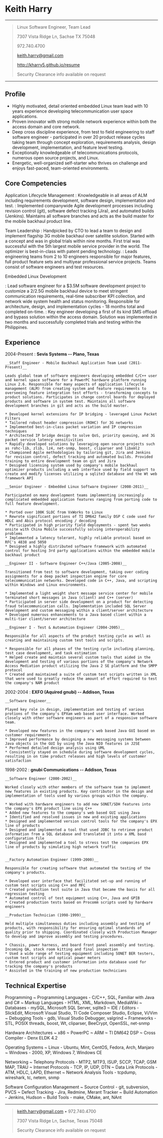 Keith Harry
==========

----

> Linux Software Engineer, Team Lead
>
> 7307 Vista Ridge Ln, Sachse TX 75048
>
> 972.740.4700
>
> <keith.harry@gmail.com>
>
> <http://kharry5.github.io/resume>
>
> Security Clearance info available on request

----

Profile
-------

* Highly motivated, detail oriented embedded Linux team lead with 10 years experience developing telecommunication user space applications.
* Proven innovator with strong mobile network experience within both the access domain and core network.
* Deep cross discipline experience, from test to field engineering to staff software engineer - participated in over 20 product release cycles taking team through concept exploration, requirements analysis, design development, implementation, and feature level testing.
* Exceptionally knowledgeable of telecommunications protocols, numerous open source projects, and Linux.
* Energetic, well-organized self-starter who thrives on challenge and enjoys fast-paced, team-oriented environments.

Core Competencies
-----------------

Application Lifecycle Management
:    Knowledgeable in all areas of ALM including requirements development, software design, implementation and test.
:    Implemented companywide Agile development processes including revision control (git), software defect tracking (Jira), and automated builds (Jenkins). Maintains all software branches and acts as the build master for the mobile backhaul product line.

Team Leadership
:    Handpicked by CTO to lead a team to design and implement flagship 3G mobile backhaul over satellite solution.  Started with a concept and was in global trials within nine months.  First trial was successful with the 5th largest mobile service provider in the world. The optimizer is best-in-class with patent pending technology.
:    Leads engineering teams from 2 to 10 engineers responsible for major features, full product feature sets and multiyear professional service projects.  Teams consist of software engineers and test resources.

Embedded Linux Development

:    Lead software engineer for a $3.5M software development project to customize a 2/2.5G mobile backhaul device to meet stringent communication requirements, real-time subscriber KPI collection, and network wide system health and status monitoring. Responsible for architecture, design, and implementation cycles - 18 months total and completed on-time.
:    Key engineer developing a first of its kind SMS offload and bypass solution within the access domain. Solution was implemented in two months and successfully completed trials and testing within the Philippines.

Experience
----------

2004-Present
:    __Sevis Systems -- Plano, Texas__

    __Staff Engineer - Mobile Backhaul Application Team Lead (2011-Present)__

    Leads global team of software engineers developing embedded C/C++ user and kernel space software for a PowerPC hardware platform running Linux 2.6. Responsible for many aspects of application lifecycle management (ALM) from creating system and feature requirements to overseeing feature integration test efforts - transforming concepts to product solutions. Participates in change control boards for deployed products and software in system test. Maintains all software development branches in git and acts as the build master.

    * Developed kernel extensions for IP bridging - leveraged Linux Packet Filters
    * Tailored robust header compression (ROHC) for 3G networks
    * Implemented best-in-class packet variation and IP compression techniques
    * Architected IP bridge design to solve QoS, priority queuing, and 3G packet service latency sensitivities
    * Rapidly developed solutions by leveraging open source projects such as rohc-lib, zlib, lz4, net-snmp, boost, cliparser and libxml2
    * Championed Agile methodologies by tailoring git, Jira and Jenkins for revision control, defect tracking and automated builds. Provided training to entire development team on git and Jira
    * Designed licensing system used by company's mobile backhaul optimizer products including a web interface used by field support to create and modify licenses utilizing a sqlite3 database and the Wt web framework API

    __Senior Engineer - Embedded Linux Software Engineer (2008-2011)__

    Participated on many development teams implementing increasingly complicated embedded application features ranging from porting code to full feature development.

    * Ported over 100K SLOC from VxWorks to Linux
    * Rewrote significant portions of TI DM642 family DSP C code used for HDLC and Abis protocol encoding / decoding
    * Participated in high priority field deployments - spent two weeks onsite with China Mobile successfully solving interoperability problems
    * Implemented a latency tolerant, highly reliable protocol based on RFC's 4838 and 5050
    * Designed a highly distributed software framework with automated control for hosting 3rd party applications within the embedded mobile backhaul product

    __Engineer II - Software Engineer C++/Java (2005-2008)__

    Transitioned from test to software development, taking over coding assignments for a deep packet inspection engine for core telecommunication networks. Developed code in C++, Java, and scripting within Windows and Linux environments.

    * Implemented a light weight short message service center for mobile terminated short messages in Java (client) and C++ (server)
    * Participated in server side development on a product for detecting fraud telecommunication calls. Implementation included SQL Server development and custom messaging within a client/server architecture
    * Developed numerous enhancements to a Java based client within a multi-tier client/server architecture

    __Engineer I - Test & Automation Engineer (2004-2005)__

    Responsible for all aspects of the product testing cycle as well as creating and maintaining custom test tools and scripts.

    * Responsible for all phases of the testing cycle including planning, test case development, and task estimation
    * Helped create and maintain several custom tools that aided in the development and testing of various portions of the company's Network Access Mediation product utilizing the Java 2 SE platform and the SMPP protocol
    * Created and maintained a suite of custom test scripts written in XML that were used to greatly reduce the amount of effort required to test the company's NAM product

2002-2004
:    __EXFO (Aquired gnubi) -- Addison, Texas__

    __Software Engineer__

    Played key role in design, implementation and testing of various protions of the company's EPXam web based user interface. Worked closely with other software engineers as part of a responsive software team.

    * Developed new features in the company's web based Java GUI based on customer requirements
    * Improved performance by designing a new messaging systems between Java objects in the GUI by using the Java NIO features in J2SE
    * Performed detailed design analysis using UML
    * Consistently stayed on schedule during software development cycles, resulting in on time product releases and high levels of customer satisfaction

1998-2002
:    __gnubi Communications -- Addison, Texas__

    __Software Engineer (2000-2002)__

    Worked closely with other members of the software team to implement new features in existing products. Key contributor in the design and implementation of tools used by various groups within the company.

    * Worked with hardware engineers to add new SONET/SDH features into the company's EPX product line using C++
    * Added new features to the company's web based GUI using Java
    * Identified and resolved issues in new and existing applications
    * Designed and implemented version control tools for the company's EPX line of products
    * Designed and implemented a tool that used JDBC to retrieve product information from a SQL database and translated it into a XML basd configuration file
    * Designed and implemented a tool to stress test the companies EPX line of products by simulating high network traffic


    __Factory Automation Engineer (1999-2000)__

    Responsible for creating software that automated the testing of the company's products.

    * Developed user interface that facilitated set-up and running of custom test scripts using C++ and MFC
    * Created production test suite in Java that became the basis for all regression testing
    * Automated control of test equipment using C++, Java and GPIB
    * Created production tests based on Procomm scripts used by hardware engineers

    __Production Technician (1998-1999)__

    Held multiple simultaneous duties including assembly and testing of products, with responsibility for ensuring optimal standards of quality prior to shipping. Coordinated closely with Production Manager to develop and improve assembly and testing procedures.

    * Chassis, power harness, and board front panel assembly and testing. Incoming QA, stock room kitting and final inspection
    * Used a wide range of testing equipment including SONET BER testers, custom test scripts and optical power meters
    * Entered product and customer information into database used for tracking the company's products
    * Assisted in the training of new production technicians

Technical Expertise
-------------------

Programming
  ~ Programming Languages - C/C++, SQL, Familiar with Java and C#
  ~ Markup Languages - HTML, XML, Markdown, MediaWiki
  ~ Databases - mySQL, Microsoft SQL Server, sqlite3
  ~ IDE / Editors - SlickEdit, Microsoft Visual Studio, TI Code Composer Studio, Eclipse, Vi/Vim
  ~ Debugging Tools - gdb, Visual Studio Debugger, valgrind
  ~ Frameworks - STL, POSIX threads, boost, Wt, cliparser, BeeCrypt, OpenSSL, net-snmp

Hardware Architectures
  ~ x86
  ~ PowerPC
  ~ ARM
  ~ TI DM642 DSP
  ~ Cross Compiler - Denx ELDK 4.2

Operating Systems
  ~ Linux - Ubuntu, Mint, CentOS, Fedora, Arch, Manjaro
  ~ Windows - 2000, XP, Windows 7, Windows CE

Networking
  ~ Telephony Protocols - MTP2, MTP3, ISUP, SCCP, TCAP, GSM MAP, TRAU
  ~ Internet Protocols - TCP, IP, UDP, DTN
  ~ Data Link Protocols - ATM, HDLC, LAPD, Ethernet
  ~ Network Analysis Tools - tcpdump, wireshark, tc, netem, snmp

Software Configuration Management
  ~ Source Control - git, subversion, PVCS
  ~ Defect Tracking - Jira, Redmine, Merant Tracker
  ~ Build Automation - Jenkins, Hudson
  ~ Build Tools - make, CMake, ant, NAnt

----

> <keith.harry@gmail.com> • 972.740.4700 
>
> 7307 Vista Ridge Ln, Sachse, Texas 75048
>
> Security Clearance info available on request
